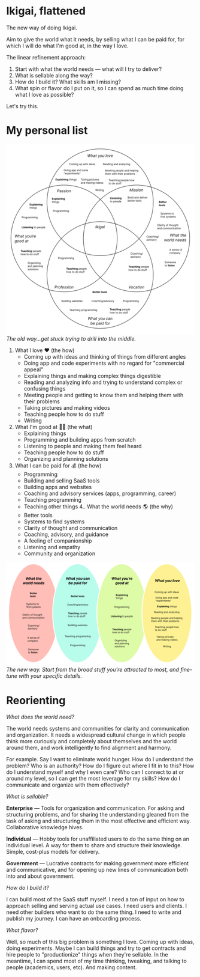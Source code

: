# Ikigai, flattened

The new way of doing Ikigai.

Aim to give the world what it needs, by selling what I can be paid for, for which I will do what I'm good at, in the way I love.

The linear refinement approach:
1. Start with what the world needs — what will I try to deliver?
2. What is sellable along the way?
3. How do I build it? What skills am I missing?
4. What spin or flavor do I put on it, so I can spend as much time doing what I love as possible?

Let's try this.

# My personal list

![](../assets/ikigai_old.png)
*The old way...get stuck trying to drill into the middle.*

1. What I love ❤️ (the how)
	* Coming up with ideas and thinking of things from different angles
	* Doing app and code experiments with no regard for "commercial appeal"
	* Explaining things and making complex things digestible
	* Reading and analyzing info and trying to understand complex or confusing things
	* Meeting people and getting to know them and helping them with their problems
	* Taking pictures and making videos
	* Teaching people how to do stuff
	* Writing
2. What I'm good at 💪🏼 (the what)
	* Explaining things
	* Programming and building apps from scratch
	* Listening to people and making them feel heard
	* Teaching people how to do stuff
	* Organizing and planning solutions
3. What I can be paid for 💰 (the how)
	* Programming
	* Building and selling SaaS tools
	* Building apps and websites
	* Coaching and advisory services (apps, programming, career)
	* Teaching programming
	* Teaching other things
4.. What the world needs 🌎 (the why)
	* Better tools
	* Systems to find systems
	* Clarity of thought and communication
	* Coaching, advisory, and guidance
	* A feeling of companionship
	* Listening and empathy
	* Community and organization


![](..//assets/ikigai_new.png)
*The new way. Start from the broad stuff you're attracted to most, and fine-tune with your specific details.*

# Reorienting

*What does the world need?*

The world needs systems and communities for clarity and communication and organization. It needs a widespread cultural change in which people think more curiously and completely about themselves and the world around them, and work intelligently to find alignment and harmony.

For example. Say I want to eliminate world hunger. How do I understand the problem? Who is an authority? How do I figure out where I fit in to this? How do I understand myself and why I even care? Who can I connect to at or around my level, so I can get the most leverage for my skills? How do I communicate and organize with them effectively?

*What is sellable?*

**Enterprise** — Tools for organization and communication. For asking and structuring problems, and for sharing the understanding gleaned from the task of asking and structuring them in the most effective and efficient way. Collaborative knowledge hives.

**Individual** — Hobby tools for unaffiliated users to do the same thing on an individual level. A way for them to share and structure their knowledge. Simple, cost-plus models for delivery.

**Government** — Lucrative contracts for making government more efficient and communicative, and for opening up new lines of communication both into and about government.

*How do I build it?*

I can build most of the SaaS stuff myself. I need a ton of input on how to approach selling and serving actual use cases. I need users and clients. I need other builders who want to do the same thing. I need to write and publish my journey. I can have an onboarding process.

*What flavor?*

Well, so much of this big problem is something I love. Coming up with ideas, doing experiments. Maybe I can build things and try to get contracts and hire people to "productionize" things when they're sellable. In the meantime, I can spend most of my time thinking, tweaking, and talking to people (academics, users, etc). And making content.